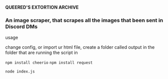 **QUEERED'S EXTORTION ARCHIVE**


### An image scraper, that scrapes all the images that been sent in Discord DMs ###

usage

change config, or import ur html file, create a folder called output in the folder that are running the script in


```npm install cheerio```
```npm install request```

```node index.js```
